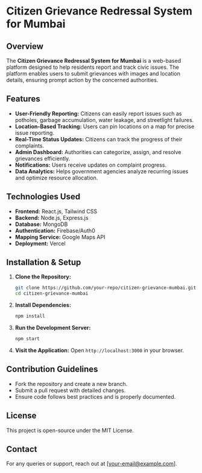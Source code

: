 # Citizen Grievance Redressal System for Mumbai

## Overview
The **Citizen Grievance Redressal System for Mumbai** is a web-based platform designed to help residents report and track civic issues. The platform enables users to submit grievances with images and location details, ensuring prompt action by the concerned authorities.

## Features
- **User-Friendly Reporting:** Citizens can easily report issues such as potholes, garbage accumulation, water leakage, and streetlight failures.
- **Location-Based Tracking:** Users can pin locations on a map for precise issue reporting.
- **Real-Time Status Updates:** Citizens can track the progress of their complaints.
- **Admin Dashboard:** Authorities can categorize, assign, and resolve grievances efficiently.
- **Notifications:** Users receive updates on complaint progress.
- **Data Analytics:** Helps government agencies analyze recurring issues and optimize resource allocation.

## Technologies Used
- **Frontend:** React.js, Tailwind CSS
- **Backend:** Node.js, Express.js
- **Database:** MongoDB
- **Authentication:** Firebase/Auth0
- **Mapping Service:** Google Maps API
- **Deployment:** Vercel

## Installation & Setup
1. **Clone the Repository:**
   ```sh
   git clone https://github.com/your-repo/citizen-grievance-mumbai.git
   cd citizen-grievance-mumbai
   ```
2. **Install Dependencies:**
   ```sh
   npm install
   ```
3. **Run the Development Server:**
   ```sh
   npm start
   ```
4. **Visit the Application:** Open `http://localhost:3000` in your browser.

## Contribution Guidelines
- Fork the repository and create a new branch.
- Submit a pull request with detailed changes.
- Ensure code follows best practices and is properly documented.

## License
This project is open-source under the MIT License.

## Contact
For any queries or support, reach out at [your-email@example.com].

